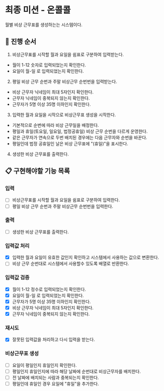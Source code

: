 # 최종 미션 - 온콜콜

월별 비상 근무표를 생성하는는 시스템이다.

## 🔄 **진행 순서**

1. 비상근무표를 시작할 월과 요일을 쉼표로 구분하여 입력받는다.

- 월이 1-12 숫자로 입력되었는지 확인한다.
- 요일이 월-일 로 입력되었는지 확인한다.

2. 평일 비상 근무 순번과 주말 비상근무 순번번을 입력받는다.

- 비상 근무자 닉네임이 최대 5자인지 확인한다.
- 근무자 닉네임이 중복되지 않는지 확인한다.
- 근무자가 5명 이상 35명 이하인지 확인한다.

3. 입력한 월과 요일을 시작으로 비상근무표 생성을 시작한다.

- 기본적으로 순번에 따라 비상 근무일을 배정한다.
- 평일과 휴일(토요일, 일요일, 법정공휴일) 비상 근무 순번을 다르게 운영한다.
- 같은 근무자가 연속으로 두번 배치된 경우에는 다음 근무자와 순번을 바꾼다.
- 평일인데 법정 공휴일인 날은 비상 근무표에 "(휴일)"을 표시한다.

4. 생성한 비상 근무표를 출력한다.

## 📋 구현해야할 기능 목록

### 입력

- [ ] 비상근무표를 시작할 월과 요일을 쉼표로 구분하여 입력한다.
- [ ] 평일 비상 근무 순번과 주말 비상근무 순번번을 입력한다.

### 출력

- [ ] 생성한 비상 근무표를 출력한다.

### 입력값 처리

- [x] 입력한 월과 요일이 유효한 값인지 확인하고 시스템에서 사용하는 값으로 변환한다.
- [ ] 비상 근무 순번대로 시스템에서 사용할수 있도록 배열로 반환한다.

### 입력값 검증

- [x] 월이 1-12 정수로 입력되었는지 확인한다.
- [x] 요일이 월-일 로 입력되었는지 확인한다.
- [x] 근무자가 5명 이상 35명 이하인지 확인한다.
- [x] 비상 근무자 닉네임이 최대 5자인지 확인한다.
- [x] 근무자 닉네임이 중복되지 않는지 확인한다.

### 재시도

- [x] 잘못된 입력값을 처리하고 다시 입력을 받는다.

### 비상근무표 생성

- [ ] 요일이 평일인지 휴일인지 확인한다.
- [ ] 평일인지 휴일인지에 따라 해당 날짜에 순번대로 비상근무자를 배치한다.
- [ ] 전 날짜에 배치되는 사람과 중복되는지 확인한다.
- [ ] 평일인데 휴일인 경우 요일에 "휴일"을 추가한다.
